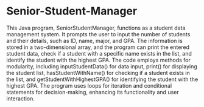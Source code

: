 # Senior-Student-Manager
This Java program, SeniorStudentManager, functions as a student data management system.
It prompts the user to input the number of students and their details, such as ID, name, major, and GPA. The information is stored in a two-dimensional array, and the program can print the entered student data, check if a student with a specific name exists in the list, and identify the student with the highest GPA. The code employs methods for modularity, including inputStudentData() for data input, print() for displaying the student list, hasStudentWithName() for checking if a student exists in the list, and getStudentWithHighestGPA() for identifying the student with the highest GPA. The program uses loops for iteration and conditional statements for decision-making, enhancing its functionality and user interaction.
